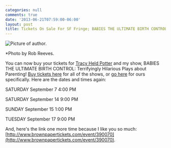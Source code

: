 ```yaml
---
categories: null
comments: true
date: '2013-06-21T07:59:00-06:00'
layout: post
title: Tickets On Sale For SF Fringe; BABIES THE ULTIMATE BIRTH CONTROL
---
```


![Picture of author.](/images/motherpain1.jpeg)

*Photo by Rob Reeves.

You can now buy your tickets for [Tracy Held Potter](https://www.facebook.com/TracyHeldPotter?fref=ts) and my show, BABIES THE ULTIMATE BIRTH CONTROL: Terrifyingly Hilarious Plays about Parenting! [Buy tickets here](http://www.sffringe.org/wordpress/ticket-info/) for all of the shows, or [go here](http://www.brownpapertickets.com/event/390070) for ours specifically. Here are the dates and times again:

SATURDAY September 7 4:00 PM

SATURDAY September 14 9:00 PM 

SUNDAY September 15 1:00 PM

TUESDAY September 17 9:00 PM

And, here's the link one more time because I like you so much: [http://www.brownpapertickets.com/event/390070](http://www.brownpapertickets.com/event/390070).